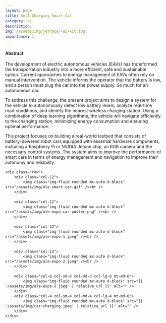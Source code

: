 ```yaml
---
layout: page
title: Self-Charging Smart Car
category: ai
description:
img: /assets/img/jetracer-ai-kit.jpg
importance: 1
---
```




#### Abstract
The development of electric autonomous vehicles (EAVs) has transformed the transportation industry into a more efficient, safe and sustainable option.  Current approaches to energy management of EAVs often rely on manual intervention. The vehicle informs the operator that the battery is low, and a person must plug the car into the power supply. So much for an autonomous car. 

To address this challenge, the present project aims to design a system for the vehicle to autonomously detect low battery levels, analyze real-time road conditions, and identify the nearest wireless charging station. Using a combination of deep learning algorithms, the vehicle will navigate efficiently to the changing station, minimizing energy consumption and ensuring optimal performance.  

This project focuses on building a real-world testbed that consists of battery-powered robot cars equipped with essential hardware components, including a Raspberry Pi or NVIDIA Jetson chip, an RGB camera and the necessary control systems. The system aims to improve the performance of smart cars in terms of energy management and navigation to improve their autonomy and reliability. 

<div class="container">
  
    <div class="row">
        <div class="col-12">
            <img class="img-fluid rounded mx-auto d-block" src="/assets/img/ale-smart-car.gif" /><br />
        </div>   

        <div class="col-12">
            <img class="img-fluid rounded mx-auto d-block" src="/assets/img/ale-expo-car-poster.png" /><br />
        </div>    
        
        <div class="col-12">
            <img class="img-fluid rounded mx-auto d-block" src="/assets/img/ale-expo-1.jpeg" /><br />
        </div>    
        
        <div class="col-12">
            <img class="img-fluid rounded mx-auto d-block" src="/assets/img/ale-expo-2.jpeg" /><br />
        </div>  

        <div class="col-8 col-sm-8 col-md-8 col-lg-8 mt-md-0">
            <img class="img-fluid rounded mx-auto d-block" src="{{ '/assets/img/ale-expo-3.jpeg' | relative_url }}" alt="" />
        </div>
        <div class="col-4 col-sm-4 col-md-4 col-lg-4 mt-md-0">
            <img class="img-fluid rounded mx-auto d-block" src="{{ '/assets/img/car-charging.jpeg' | relative_url }}" alt="" />            
        </div>
    </div>

</div>